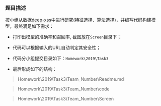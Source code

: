 ### 题目描述

按小组从数据[deep-xss](https://github.com/das-lab/deep-xss)中进行研究(特征选择、算法选择)，并编写代码构建模型，最终满足如下需求：

-   打印出模型的准确率和召回率, 截图放在`Screen`目录下；
-   代码可以根据输入的URL自动判定其安全性；
-   代码分小组提交目录如下：`Homework\2019\Task3`

-   最后形成如下的结构：

> Homework\\2019\\Task3\\Team\_Number\\Readme.md

> Homework\\2019\\Task3\\Team\_Number\\code

> Homework\\2019\\Task3\\Team\_Number\\Screen

